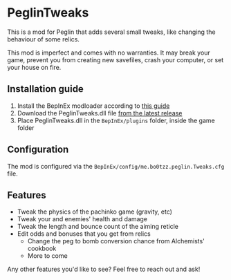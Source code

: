 # PeglinTweaks

This is a mod for Peglin that adds several small tweaks, like changing the behaviour of some relics.

This mod is imperfect and comes with no warranties. It may break your game, prevent you from creating new savefiles,
crash your computer, or set your house on fire.

## Installation guide

1. Install the BepInEx modloader according
   to [this guide](https://docs.bepinex.dev/master/articles/user_guide/installation/unity_mono.html)
2. Download the PeglinTweaks.dll file [from the latest release](https://github.com/bo0tzz/PeglinTweaks/releases/latest)
3. Place PeglinTweaks.dll in the `BepInEx/plugins` folder, inside the game folder

## Configuration

The mod is configured via the `BepInEx/config/me.bo0tzz.peglin.Tweaks.cfg` file.  

## Features

* Tweak the physics of the pachinko game (gravity, etc)
* Tweak your and enemies' health and damage
* Tweak the length and bounce count of the aiming reticle
* Edit odds and bonuses that you get from relics
  * Change the peg to bomb conversion chance from Alchemists' cookbook
  * More to come  

Any other features you'd like to see? Feel free to reach out and ask!